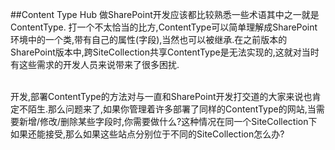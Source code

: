##Content Type Hub
做SharePoint开发应该都比较熟悉一些术语其中之一就是ContentType. 打一个不太恰当的比方,ContentType可以简单理解成SharePoint环境中的一个类,带有自己的属性(字段),当然也可以被继承.在之前版本的SharePoint版本中,跨SiteCollection共享ContentType是无法实现的,这就对当时有这些需求的开发人员来说带来了很多困扰.<br />

<br />开发,部署ContentType的方法对与一直和SharePoint开发打交道的大家来说也肯定不陌生.那么问题来了,如果你管理着许多部署了同样的ContentType的网站,当需要新增/修改/删除某些字段时,你需要做什么?这种情况在同一个SiteCollection下如果还能接受,那么如果这些站点分别位于不同的SiteCollection怎么办?